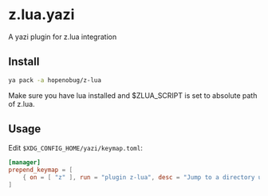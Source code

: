 # z.lua.yazi

A yazi plugin for z.lua integration

## Install

```sh
ya pack -a hopenobug/z-lua
```

Make sure you have lua installed and $ZLUA_SCRIPT is set to absolute path of z.lua.

## Usage

Edit `$XDG_CONFIG_HOME/yazi/keymap.toml`:

```toml
[manager]
prepend_keymap = [
	{ on = [ "z" ], run = "plugin z-lua", desc = "Jump to a directory using z.lua" },
]
```
